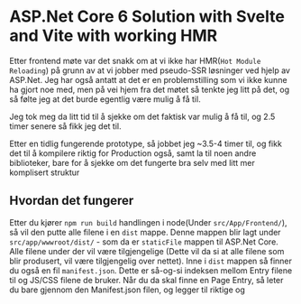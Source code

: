 # ASP.Net Core 6 Solution with Svelte and Vite with working HMR

Etter frontend møte var det snakk om at vi ikke har HMR(`Hot Module Reloading`) på grunn av at vi jobber med pseudo-SSR løsninger ved hjelp av ASP.Net. 
Jeg har også antatt at det er en problemstilling som vi ikke kunne ha gjort noe med, men på vei hjem fra det møtet så tenkte jeg litt på det, og så følte jeg at det burde egentlig være mulig å få til.

Jeg tok meg da litt tid til å sjekke om det faktisk var mulig å få til, og 2.5 timer senere så fikk jeg det til.

Etter en tidlig fungerende prototype, så jobbet jeg ~3.5-4 timer til, og fikk det til å kompilere riktig for Production også, samt la til noen andre biblioteker, bare for å sjekke om det fungerte bra selv med litt mer komplisert struktur


## Hvordan det fungerer

Etter du kjører `npm run build` handlingen i node(Under `src/App/Frontend/`), så vil den putte alle filene i en `dist` mappe. Denne mappen blir lagt under `src/app/wwwroot/dist/` - som da er `staticFile` mappen til ASP.Net Core. Alle filene under der vil være tilgjengelige (Dette vil da si at alle filene som blir produsert, vil være tilgjengelig over nettet). Inne i `dist` mappen så finner du også en fil `manifest.json`. Dette er så-og-si indeksen mellom Entry filene til <Rammeverk> og JS/CSS filene de bruker. Når du da skal finne en Page Entry, så leter du bare gjennom den Manifest.json filen, og legger til riktige <link/> og <script/> tags ettersom.
